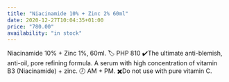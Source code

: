 ```yaml
---
title: "Niacinamide 10% + Zinc 2% 60ml"
date: 2020-12-27T10:04:35+01:00
price: "780.00"
availability: "in stock"
---
```


Niacinamide 10% + Zinc 1%, 60ml.
🏷 PHP 810
✔️The ultimate anti-blemish, anti-oil, pore refining formula. A serum with high concentration of vitamin B3 (Niacinamide) + zinc.
🕖 AM + PM.
✖️Do not use with pure vitamin C.
